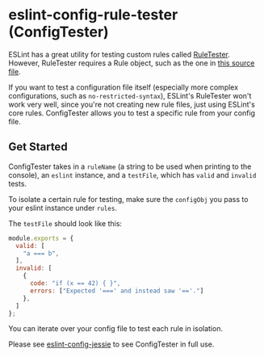 # eslint-config-rule-tester (ConfigTester)
ESLint has a great utility for testing custom rules called [RuleTester](https://eslint.org/docs/developer-guide/nodejs-api#ruletester). However, RuleTester requires a Rule object, such as the one in [this source file](https://eslint.org/docs/developer-guide/working-with-rules).

If you want to test a configuration file itself (especially more complex configurations, such as `no-restricted-syntax`), ESLint's RuleTester won't work very well, since you're not creating new rule files, just using ESLint's core rules. ConfigTester allows you to test a specific rule from your config file.

## Get Started

ConfigTester takes in a `ruleName` (a string to be used when printing
to the console), an `eslint` instance, and a `testFile`, which has `valid`
and `invalid` tests.

To isolate a certain rule for testing, make sure the `configObj` you pass to your eslint instance under `rules`.

The `testFile` should look like this:

```js
module.exports = {
  valid: [
    "a === b",
  ],
  invalid: [
    {
      code: "if (x == 42) { }",
      errors: ["Expected '===' and instead saw '=='."]
    },
  ]
};
```

You can iterate over your config file to test each rule in isolation. 

Please see [eslint-config-jessie](https://github.com/Agoric/eslint-config-jessie) to see ConfigTester in full use. 
